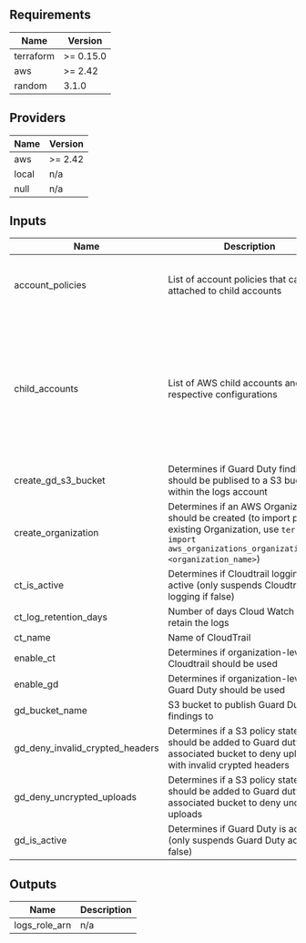 ## Requirements

| Name | Version |
|------|---------|
| terraform | >= 0.15.0 |
| aws | >= 2.42 |
| random | 3.1.0 |

## Providers

| Name | Version |
|------|---------|
| aws | >= 2.42 |
| local | n/a |
| null | n/a |

## Inputs

| Name | Description | Type | Default | Required |
|------|-------------|------|---------|:--------:|
| account\_policies | List of account policies that can be attached to child accounts | <pre>list(object({<br>    name    = string<br>    content = string<br>  }))</pre> | `[]` | no |
| child\_accounts | List of AWS child accounts and their respective configurations | <pre>list(object({<br>    name                       = string<br>    email                      = string<br>    role_name                  = optional(string)<br>    parent_id                  = optional(string)<br>    policies                   = optional(list(string))<br>    tags                       = optional(map(string))<br>    is_logs                    = optional(bool)<br>    iam_user_access_to_billing = optional(bool)<br>    cfg_active                 = optional(bool)<br>  }))</pre> | `[]` | no |
| create\_gd\_s3\_bucket | Determines if Guard Duty findings should be publised to a S3 bucket within the logs account | `bool` | `true` | no |
| create\_organization | Determines if an AWS Organization should be created (to import pre-existing Organization, use `terraform import aws_organizations_organization.this <organization_name>`) | `bool` | `true` | no |
| ct\_is\_active | Determines if Cloudtrail logging is active (only suspends Cloudtrail logging if false) | `bool` | `true` | no |
| ct\_log\_retention\_days | Number of days Cloud Watch will retain the logs | `number` | n/a | yes |
| ct\_name | Name of CloudTrail | `string` | n/a | yes |
| enable\_ct | Determines if organization-level Cloudtrail should be used | `bool` | `true` | no |
| enable\_gd | Determines if organization-level Guard Duty should be used | `bool` | `true` | no |
| gd\_bucket\_name | S3 bucket to publish Guard Duty findings to | `string` | `null` | no |
| gd\_deny\_invalid\_crypted\_headers | Determines if a S3 policy statement should be added to Guard duty associated bucket to deny uploads with invalid crypted headers | `bool` | `true` | no |
| gd\_deny\_uncrypted\_uploads | Determines if a S3 policy statement should be added to Guard duty associated bucket to deny uncrypted uploads | `bool` | `true` | no |
| gd\_is\_active | Determines if Guard Duty is active (only suspends Guard Duty activity if false) | `bool` | `true` | no |

## Outputs

| Name | Description |
|------|-------------|
| logs\_role\_arn | n/a |
